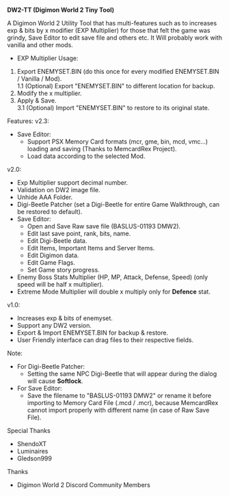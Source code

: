 **DW2-TT (Digimon World 2 Tiny Tool)**

A Digimon World 2 Utility Tool that has multi-features such as to increases exp & bits by x modifier (EXP Multiplier) for those that felt the game was grindy, Save Editor to edit save file and others etc.
It Will probably work with vanilla and other mods.

- EXP Multiplier Usage:
1. Export ENEMYSET.BIN (do this once for every modified ENEMYSET.BIN / Vanilla / Mod).
    <br>1.1 (Optional) Export "ENEMYSET.BIN" to different location for backup.
2. Modify the x multiplier.
3. Apply & Save.
    <br>3.1 (Optional) Import "ENEMYSET.BIN" to restore to its original state.

Features:
v2.3:
 - Save Editor:
    - Support PSX Memory Card formats (mcr, gme, bin, mcd, vmc...) loading and saving (Thanks to MemcardRex Project).
	- Load data according to the selected Mod.

v2.0:
 - Exp Multiplier support decimal number.
 - Validation on DW2 image file.
 - Unhide AAA Folder.
 - Digi-Beetle Patcher (set a Digi-Beetle for entire Game Walkthrough, can be restored to default).
 - Save Editor:
    - Open and Save Raw save file (BASLUS-01193 DMW2).
    - Edit last save point, rank, bits, name.
    - Edit Digi-Beetle data.
    - Edit Items, Important Items and Server Items.
    - Edit Digimon data.
    - Edit Game Flags.
    - Set Game story progress.
 - Enemy Boss Stats Multiplier (HP, MP, Attack, Defense, Speed) (only speed will be half x multiplier).
 - Extreme Mode Multiplier will double x multiply only for **Defence** stat.

v1.0:
 - Increases exp & bits of enemyset.
 - Support any DW2 version.
 - Export & Import ENEMYSET.BIN for backup & restore.
 - User Friendly interface can drag files to their respective fields.

Note:
 - For Digi-Beetle Patcher:
    - Setting the same NPC Digi-Beetle that will appear during the dialog will cause **Softlock**.
 - For Save Editor:
    - Save the filename to "BASLUS-01193 DMW2" or rename it before importing to Memory Card File (.mcd / .mcr),
      because MemcardRex cannot import properly with different name (in case of Raw Save File).

Special Thanks
- ShendoXT
- Luminaires
- Gledson999

Thanks
- Digimon World 2 Discord Community Members